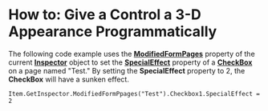 
# How to: Give a Control a 3-D Appearance Programmatically

The following code example uses the  **[ModifiedFormPages](ac377d47-846a-1217-592f-7ed190b824ca.md)** property of the current **[Inspector](d7384756-669c-0549-1032-c3b864187994.md)** object to set the **[SpecialEffect](98b61ff8-95c9-42cb-aa71-25053f0e6644.md)** property of a **[CheckBox](1834855b-f96c-aaa1-24ce-81d1e4e4e1db.md)** on a page named "Test." By setting the **SpecialEffect** property to 2, the **CheckBox** will have a sunken effect.


```
Item.GetInspector.ModifiedFormPpages("Test").Checkbox1.SpecialEffect = 2
```

